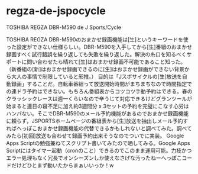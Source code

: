 # regza-de-jspocycle
TOSHIBA REGZA DBR-M590 de J Sports/Cycle

TOSHIBA REGZA DBR-M590のおまかせ録画機能は[生]というキーワードを使った設定ができない仕様らしい。DBR-M590を入手してから[生]番組のおまかせ録画すべく試行錯誤を繰り返しても失敗を繰り返した。解決の糸口を知るべくサポートに問い合わせたら晴れて[生]はおまかせ録画不可能であること知った。（新番組の[新]はおまかせ録画できるのに[生]はおまかせ録画ができない背景から大人の事情で制限していると邪推。）
目的は「Jスポサイクルの[生]放送を自動録画」することだ。自転車番組って放送開始時間がまちまちなので時間指定での連ドラ予約はできない。もちろん番組表からコツコツ手動予約はできる。春のクラッシックレースは週一くらいなので辛うじて対応できるけどグランツールが始まると連日の寝不足に加え約3週間分 x 3セットの予約を完璧にこなす心労はハンパない。そこでDBR-M590のメール予約機能があるのでおまかせ録画機能に頼らず，JSPORTSホームページの番組表から[生]放送を抽出しメール予約すればへっぽこおまかせ録画機能の代替できるかもしれないと調べてみた。調べてみたら[初回]放送も合わせて録画予約出来そうなのでついでに実装。
Google Apps Scriptの勉強兼ねてスクリプト書いてみたので晒してみる。Google Apps Scriptにはタイマー起動（cronのこと）できるのでこのまま運用可能。力技かつエラー処理もなく冗長でオンシーズンしか使えなさげな汚ったねーへっぽこコードだけどひとまず動いたからまぁいいっか！w
